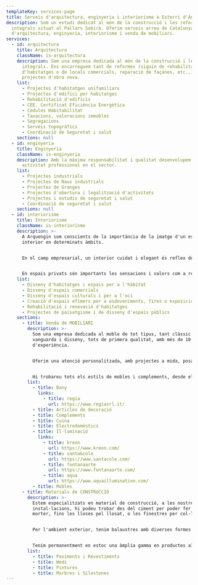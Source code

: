 ```yaml
---
templateKey: services-page
title: Serveis d'arquitectura, enginyeria i interiorisme a Esterri d'Àneu
description: Som un estudi dedicat al món de la construcció i les reformes
  integrals situat al Pallars Sobirà. Oferim serveis arreu de Catalunya
  d'arquitectura, enginyeria, interiorisme i venda de mobiliari.
services:
  - id: arquitectura
    title: Arquitectura
    className: is-arquitectura
    description: Som una empresa dedicada al món de la construcció i les reformes
      integrals. Ens encarreguem tant de reformes (siguin de rehabilitació
      d'habitatges o de locals comercials, reparació de façanes, etc.,) com de
      projectes d'obra nova.
    list:
      - Projectes d'habitatges unifamiliars
      - Projectes d'edifici per habitatges
      - Rehabilitació d'edificis
      - CEE. Certificat Eficiència Energètica
      - Cèdules Habitabilitat
      - Taxacions, valoracions immobles
      - Segregacions
      - Serveis topogràfics
      - Coordinació de Seguretat i salut
    sections: null
  - id: enginyeria
    title: Enginyeria
    className: is-enginyeria
    description: Amb la màxima responsabilitat i qualitat desenvolupem la nostra
      activitat professional en el sector.
    list:
      - Projectes industrials
      - Projectes de Naus industrials
      - Projectes de Granges
      - Projectes d'obertura i legalització d'activitats
      - Projectes i estudis de seguretat i salut
      - Coordinació de seguretat i salut
    sections: null
  - id: interiorisme
    title: Interiorisme
    className: is-interiorisme
    description: >-
      A Arquengin som conscients de la importància de la imatge d'un espai
      interior en determinats àmbits.


      En el camp empresarial, un interior cuidat i elegant és reflex de la imatge corporativa i del nivell de competitivitat. A Arquengin us ajudem a reflectir aquesta idea de bon servei i d'eficàcia empresarial, construint els espais a la mesura dels vostres interessos.


      En espais privats són importants les sensacions i valors com a reflex del caràcter individual. La prioritat de l'espai vital, la comoditat, l'estatus, el sentit estètic com a mitjans de comunicació interpersonal, són atributs que ajudem a visualitzar mitjançant la nostra arquitectura d'interiors.
    list:
      - Disseny d'habitatges i espais per a l'hàbitat
      - Disseny d'espais comercials
      - Disseny d'espais culturals i per a l'oci
      - Creació d'espais efímers per a esdeveniments, fires o exposicions
      - Rehabilitació i renovació d'habitatges
      - Projectes de paisatgisme i de disseny d'espais públics
    sections:
      - title: Venda de MOBILIARI
        description: >-
          Som una empresa dedicada al moble de tot tipus, tant clàssic com de
          vanguarda i disseny, tots de primera qualitat, amb més de 10 anys
          d'experiència. 


          Oferim una atenció personalitzada, amb projectes a mida, posant al vostre abast els dissenys més actuals, amb la millor relació de qualitat i preu. 


          Hi trobareu tots els estils de mobles i complements, desde el més clàssic fins al més modern i avantguardista. Al nostre local hi podreu gaudir dels diferents estils i ambients que disposem.
        list:
          - title: Bany
            links:
              - title: regia
                url: https://www.regiasrl.it/
          - title: Articles de decoració
          - title: Complements
          - title: Cuina
          - title: Electrodomèstics
          - title: Il·luminació
            links:
              - title: kreon
                url: https://www.kreon.com/
              - title: santa&cole
                url: https://www.santacole.com/
              - title: fontanaarte
                url: https://www.fontanaarte.com/
              - title: aqua
                url: https://www.aquaillumination.com/
          - title: Mobles
      - title: Materials de CONSTRUCCIÓ
        description: >-
          Estem especialitzats en material de construcció, a les nostres
          instal·lacions, hi podeu trobar des del ciment per poder fer el
          morter, fins les lloses pel llosat, o les finestres per col·locar-hi.


          Per l'ambient exterior, tenim balaustres amb diverses formes i dissenys.


          Tenim permanentment en estoc una àmplia gamma en productes aïllants per exteriors, teles asfàltiques, coles i altres productes necessaris, amb vistes a satisfer qualsevol tipus de necessitat per urgent que sigui.
        list:
          - title: Paviments i Revestiments
          - title: Wedi
          - title: Pintures
          - title: Marbres i Silestones
---
```

